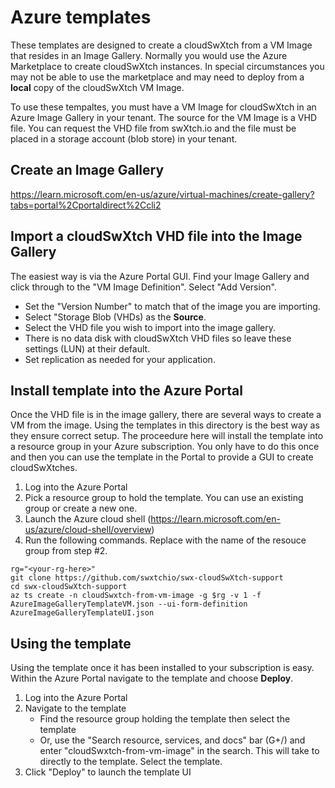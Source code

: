 # Azure templates
These templates are designed to create a cloudSwXtch from a VM Image that resides in an Image Gallery.  Normally you would use the Azure Marketplace to create cloudSwXtch instances. In special circumstances you may not be able to use the marketplace and may need to deploy from a **local** copy of the cloudSwXtch VM Image.

To use these tempaltes, you must have a VM Image for cloudSwXtch in an Azure Image Gallery in your tenant. The source for the VM Image is a VHD file. You can request the VHD file from swXtch.io and the file must be placed in a storage account (blob store) in your tenant.

## Create an Image Gallery

https://learn.microsoft.com/en-us/azure/virtual-machines/create-gallery?tabs=portal%2Cportaldirect%2Ccli2

## Import a cloudSwXtch VHD file into the Image Gallery

The easiest way is via the Azure Portal GUI. Find your Image Gallery and click through to the "VM Image Definition". Select "Add Version".

* Set the "Version Number" to match that of the image you are importing.
* Select "Storage Blob (VHDs) as the **Source**.
* Select the VHD file you wish to import into the image gallery.
* There is no data disk with cloudSwXtch VHD files so leave these settings (LUN) at their default.
* Set replication as needed for your application.

## Install template into the Azure Portal

Once the VHD file is in the image gallery, there are several ways to create a VM from the image. Using the templates in this directory is the best way as they ensure correct setup. The proceedure here will install the template into a resource group in your Azure subscription. You only have to do this once and then you can use the template in the Portal to provide a GUI to create cloudSwXtches.

1. Log into the Azure Portal
2. Pick a resource group to hold the template. You can use an existing group or create a new one.
3. Launch the Azure cloud shell (https://learn.microsoft.com/en-us/azure/cloud-shell/overview)
4. Run the following commands. Replace <your-rg-here> with the name of the resouce group from step #2.


```
rg="<your-rg-here>"
git clone https://github.com/swxtchio/swx-cloudSwXtch-support
cd swx-cloudSwXtch-support
az ts create -n cloudSwxtch-from-vm-image -g $rg -v 1 -f AzureImageGalleryTemplateVM.json --ui-form-definition AzureImageGalleryTemplateUI.json
```

## Using the template

Using the template once it has been installed to your subscription is easy. Within the Azure Portal navigate to the template and choose **Deploy**.

1. Log into the Azure Portal
2. Navigate to the template
   - Find the resource group holding the template then select the template
   - Or, use the "Search resource, services, and docs" bar (G+/) and enter "cloudSwxtch-from-vm-image" in the search. This will take to directly to the template. Select the template.
3. Click "Deploy" to launch the template UI
